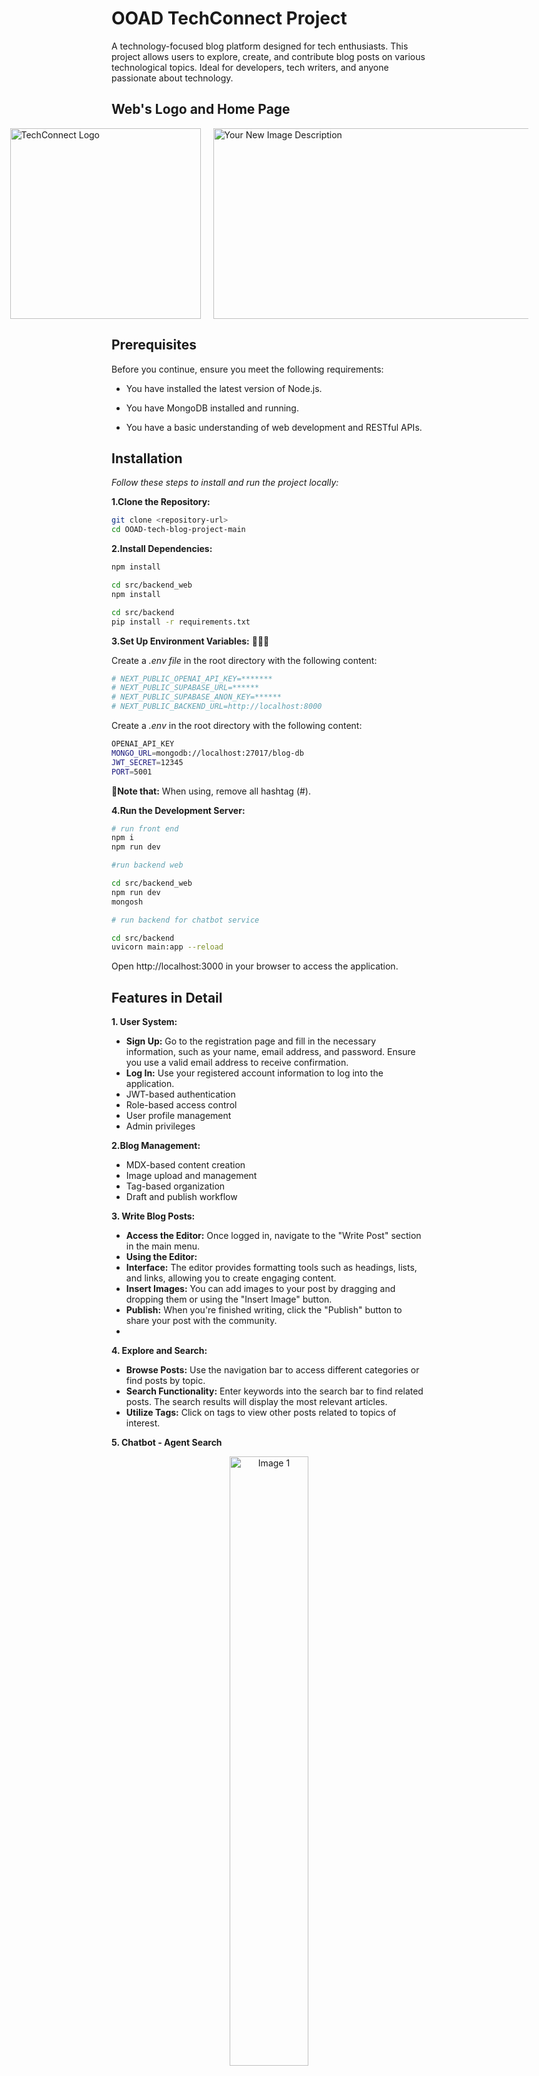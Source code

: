 
# OOAD TechConnect Project

A technology-focused blog platform designed for tech enthusiasts. This project allows users to explore, create, and contribute blog posts on various technological topics. Ideal for developers, tech writers, and anyone passionate about technology.

## Web's Logo and Home Page
<div style="display: flex; justify-content: center; gap: 20px;">
  <Image
    className="circular-image"
    src="/public/logo.webp"
    width="305"
    height="305"
    alt="TechConnect Logo"
    sizes="100vw"
  />
  <Image
    className="circular-image"
    src="/demo/homepage.png"
    width="605" 
    height="305"
    alt="Your New Image Description"
    sizes="100vw"
  />
</div> 

## Prerequisites
Before you continue, ensure you meet the following requirements:

- You have installed the latest version of Node.js.

- You have MongoDB installed and running.

- You have a basic understanding of web development and RESTful APIs.

## Installation
*Follow these steps to install and run the project locally:*

**1.Clone the Repository:**
```bash
git clone <repository-url>
cd OOAD-tech-blog-project-main
```
**2.Install Dependencies:**
```bash
npm install

cd src/backend_web
npm install

cd src/backend
pip install -r requirements.txt
```
**3.Set Up Environment Variables:** 🔑🔑🔑

Create a  *.env file*  in the root directory with the following content:
```bash
# NEXT_PUBLIC_OPENAI_API_KEY=*******
# NEXT_PUBLIC_SUPABASE_URL=******
# NEXT_PUBLIC_SUPABASE_ANON_KEY=******
# NEXT_PUBLIC_BACKEND_URL=http://localhost:8000
```

Create a  *.env*  in the root directory with the following content:
```bash
OPENAI_API_KEY
MONGO_URL=mongodb://localhost:27017/blog-db
JWT_SECRET=12345
PORT=5001
```

**📌Note that:** When using, remove all hashtag (#).

**4.Run the Development Server:**
```bash
# run front end
npm i
npm run dev

#run backend web

cd src/backend_web
npm run dev
mongosh

# run backend for chatbot service

cd src/backend
uvicorn main:app --reload

```
Open http://localhost:3000 in your browser to access the application.

## Features in Detail
**1. User System:**
- **Sign Up:** Go to the registration page and fill in the necessary information, such as your name, email address, and password. Ensure you use a valid email address to receive confirmation.
- **Log In:** Use your registered account information to log into the application.
- JWT-based authentication
- Role-based access control
- User profile management
- Admin privileges

**2.Blog Management:**
- MDX-based content creation
- Image upload and management
- Tag-based organization
- Draft and publish workflow 

**3. Write Blog Posts:**
- **Access the Editor:** Once logged in, navigate to the "Write Post" section in the main menu.
- **Using the Editor:**
- **Interface:** The editor provides formatting tools such as headings, lists, and links, allowing you to create engaging content.
- **Insert Images:** You can add images to your post by dragging and dropping them or using the "Insert Image" button.
- **Publish:** When you're finished writing, click the "Publish" button to share your post with the community.
- 
**4. Explore and Search:**
- **Browse Posts:** Use the navigation bar to access different categories or find posts by topic.
- **Search Functionality:** Enter keywords into the search bar to find related posts. The search results will display the most relevant articles.
- **Utilize Tags:** Click on tags to view other posts related to topics of interest.

**5. Chatbot - Agent Search** 

<p align="center">
  <img src="/demo/chatbot_2.png" alt="Image 1" width="50%">
  <img src="/demo/chatbot.png" alt="Image 2" width="50%">
</p>
Users can ask questions about any blog content, receive detailed answers based on the information provided in the blogs, and obtain direct links to the referenced content within the responses.
📖 Documentation: For detailed information, please refer to the README.md at: https://github.com/ltdoan2004/OOAD-tech-blog-project/blob/main/src/backend/README.md

**5. Switch Theme:**

Users can effortlessly switch between two primary color themes: **purple** and **yellow**. Both color schemes are designed for optimal readability and comfort, suitable for any lighting conditions. The purple theme offers a modern and elegant feel, while the yellow theme provides a warm and vibrant touch, making the content more visually engaging.
Users can ask questions about any blog content, receive detailed answers based on the information provided in the blogs, and obtain direct links to the referenced content within the responses.


## Key Features

### 1. Content Management
- Blog post creation and management through MDX
- Rich text editing with image support
- Tag-based categorization
- Admin dashboard for content management
- Responsive design for all devices

### 2. AI Integration
- AI-powered chatbot (TechBot) for user queries
- Content summarization capabilities
- Related article recommendations
- Built with OpenAI's GPT models
- FAISS vector database for efficient content search

### 3. User Interaction
- Real-time commenting system
- Anonymous and authenticated commenting
- Special highlighting for admin comments
- Comment moderation tools
- User authentication system

### 4. Admin Features
- Secure admin dashboard
- Blog post management (create, edit, delete)
- User management
- Comment moderation
- Analytics and insights

## Tech Stack

### Frontend
- Next.js 13+ (App Router)
- React 18
- TailwindCSS
- ContentLayer for MDX
- JWT for authentication

### Backend
- Express.js (Node.js)
- MongoDB with Mongoose
- FastAPI (Python) for AI services
- FAISS for vector similarity search
- OpenAI API integration

### AI/ML
- LangChain for AI chain operations
- OpenAI Embeddings
- FAISS vector database
- Custom prompt engineering


## Project Structure

## Project Structure
```
├── src/
│   ├── app/               # Next.js pages
│   ├── components/        # React components
│   ├── backend/           # Python AI backend
│   ├── backend_web/       # Node.js backend
│   ├── context/           # React context
│   ├── utils/             # Utility functions
│   ├── content/           # MDX blog posts
├── public/                # Static assets
└── blog_index.faiss/      # FAISS vector database
```

## Contributing
_**We are very happy and satisfied to receive your comments and contributions!**_

If you have any suggestions that could improve this project, please feel free to fork the repository and create a pull request. Alternatively, you can open an issue with the tag "".

**1.Fork the project**

**2.Create your branch**
```bash
git checkout -b yourBranch-name/OOAD-tech-blog-project
```
**3.Commit your changes**
```bash
git add .
git commit -m"your contents"
```
**4.Push to the branch**

_We will probably review your changes, if they are relevant to the project, it will be merged into the master branch_
```bash
git push origin yourBranch-name/OOAD-tech-blog-project
```
**5. Open a pull request**

**Thanks again for your support!❤️**
## Build with
- [Next.js](https://nextjs.org/)
- [Tailwind](https://tailwindcss.com/)
- [MongoDB](https://www.mongodb.com/)
- [Express.js](https://expressjs.com/)
- [Contentlayer](https://www.contentlayer.dev/)
- [Jest](https://jestjs.io/)

## Contact
We'd like to thank all contributors who have helped improve this project:
- Project members:

  🐻  **Lê Thiên Doanh** https://github.com/ltdoan2004

  🐻‍❄️  **Hồ Thiên Trường** https://github.com/TruongHo22306

  🐼  **Nguyễn Thành Nam** https://github.com/ctin2004

- Project link: 
https://github.com/ltdoan2004/OOAD-tech-blog-project

If you have any question, please contact to:

   Email: doanh25032004@gmail.com, hothientruongd@gmail.com, or ngthanhnam990@gmail.com

## References
https://learncodewithdurgesh.com/course/ecommerce-project-using-java-servlet-jsp-hibernate-mysql/154

https://www.youtube.com/watch?v=YJZI992FnG0&list=PLeS7aZkL6GOvXE05d_sbTOEMEC_UmEGa7&index=37

https://www.youtube.com/watch?v=1QGLHOaRLwM

https://github.com/letiendat1002/e-commerce/tree/master 

https://liai.app/

Many thanks to CodeBucks : 🔥🔥🔥
- https://www.youtube.com/@CodeBucks

- https://github.com/codebucks27

- https://codebucks.gumroad.com/


## License

This project is licensed under the MIT License - see the LICENSE file for details.


